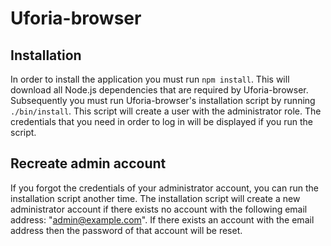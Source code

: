 Uforia-browser
==============

Installation
------------
In order to install the application you must run `npm install`. This will download all Node.js dependencies that are required by Uforia-browser. Subsequently you must run Uforia-browser's installation script by running `./bin/install`. This script will create a user with the administrator role. The credentials that you need in order to log in will be displayed if you run the script.

Recreate admin account
----------------------
If you forgot the credentials of your administrator account, you can run the installation script another time. The installation script will create a new administrator account if there exists no account with the following email address: "admin@example.com". If there exists an account with the email address then the password of that account will be reset.